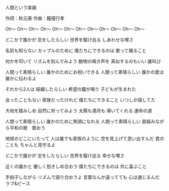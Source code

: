 人間という楽器

作詞：秋元康
作曲：鐘撞行孝

Oh～ Oh～ Oh～
Oh～ Oh～ Oh～
Oh～ Oh～ Oh～
Oh～ Oh～ Oh～

どこかで誰かが
恋をしたらしい
世界を駆け巡る
しあわせな噂さ

名前も知らない
カップルのために
僕たちにできるのは
歌って踊ること

何かを叩いて
リズムを刻んでみよう
動物の鳴き声を
真似するのもいい
雄叫び

人間って素晴らしい
誰かのためにお祝いできる
人間って素晴らしい
誰かの愛は誰かに伝わるよ

それから2人は
結婚したらしい
希望の鐘が鳴り
子どもが生まれた

会ったこともない
家族だったけれど
僕たちにできること
いつしか探してた

大地を踏みしめ
自然に祈ってみよう
太陽も満月も
導いてくれる
運命の道

人間って素晴らしい
誰かのために笑顔になれる
人間って素晴らしい
肩組みながら平和の歌　歌おう

地球のどこにいたって
人は誰でも家族のように
空を見上げて思い出すんだ
君のことも
ちゃんと見守るよ

どこかで誰かが
恋をしたらしい
世界を駆け巡る
幸せな噂さ

近くの誰かと
優しく抱きしめ合おう
僕たちにできるのは
共に喜ぶこと

手拍子しながら
リズムで語り合おうよ
言葉なんか違ってても
心は通じるんだ
ラブ&amp;ピース